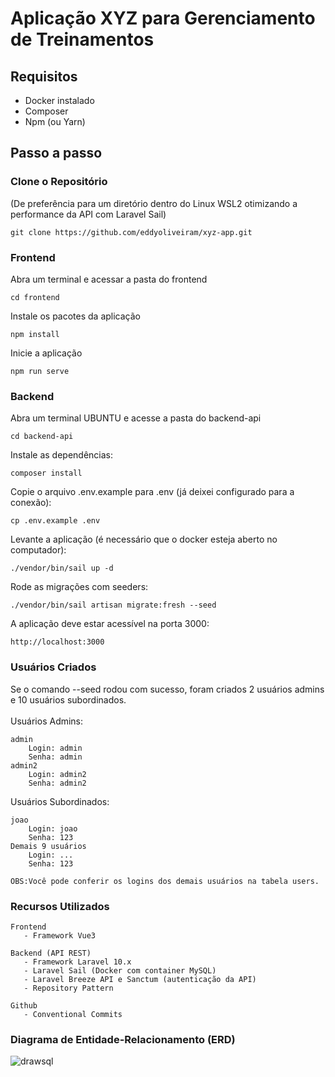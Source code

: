# Aplicação XYZ para Gerenciamento de Treinamentos

## Requisitos

- Docker instalado
- Composer
- Npm (ou Yarn)

## Passo a passo

### Clone o Repositório

(De preferência para um diretório dentro do Linux WSL2 otimizando a performance da API com Laravel Sail)

~~~
git clone https://github.com/eddyoliveiram/xyz-app.git
~~~

### Frontend

Abra um terminal e acessar a pasta do frontend
~~~
cd frontend
~~~		
Instale os pacotes da aplicação
~~~		
npm install
~~~		
Inicie a aplicação	
~~~		
npm run serve
~~~


### Backend

Abra um terminal UBUNTU e acesse a pasta do backend-api
~~~
cd backend-api
~~~		
Instale as dependências:
~~~		
composer install
~~~		
Copie o arquivo .env.example para .env (já deixei configurado para a conexão):
~~~		
cp .env.example .env
~~~		
Levante a aplicação (é necessário que o docker esteja aberto no computador):
~~~		
./vendor/bin/sail up -d
~~~
Rode as migrações com seeders:
~~~
./vendor/bin/sail artisan migrate:fresh --seed
~~~
A aplicação deve estar acessível na porta 3000:
~~~
http://localhost:3000
~~~

### Usuários Criados

Se o comando --seed rodou com sucesso, foram criados 2 usuários admins e 10 usuários subordinados.<BR><BR>
Usuários Admins:

    admin
        Login: admin
        Senha: admin
    admin2
        Login: admin2
        Senha: admin2

Usuários Subordinados:

    joao
        Login: joao
        Senha: 123
    Demais 9 usuários
        Login: ...
        Senha: 123

    OBS:Você pode conferir os logins dos demais usuários na tabela users.

### Recursos Utilizados
~~~
Frontend
   - Framework Vue3

Backend (API REST)
   - Framework Laravel 10.x
   - Laravel Sail (Docker com container MySQL)
   - Laravel Breeze API e Sanctum (autenticação da API)
   - Repository Pattern

Github
   - Conventional Commits
~~~
### Diagrama de Entidade-Relacionamento (ERD)

![drawsql](https://github.com/user-attachments/assets/3b31ae59-4515-4130-99de-54faaae21af8)
